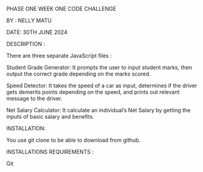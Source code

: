 PHASE ONE WEEK ONE CODE CHALLENGE

BY : NELLY MATU

DATE: 30TH JUNE 2024

DESCRIPTION :

 There are three separate JavaScript files :

Student Grade Generator: It prompts the user to input student marks, then output the correct grade depending on the marks scored.

Speed Detector: It takes the speed of a car as input, determines if the driver gets demerits points depending on the speed, and prints out relevant message to the driver.

Net Salary Calculator: It calculate an individual’s Net Salary by getting the inputs of basic salary and benefits.

INSTALLATION:

You use git clone to be able to download from github.  

INSTALLATIONS REQUIREMENTS :

Git
